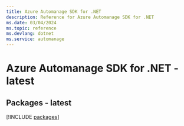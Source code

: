 ```yaml
---
title: Azure Automanage SDK for .NET
description: Reference for Azure Automanage SDK for .NET
ms.date: 03/04/2024
ms.topic: reference
ms.devlang: dotnet
ms.service: automanage
---
```

# Azure Automanage SDK for .NET - latest
## Packages - latest
[!INCLUDE [packages](automanage-index.md)]
